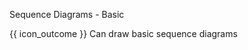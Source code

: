 <span id="title">Sequence Diagrams - Basic</span>

<span id="prereqs"></span>

<span id="outcomes">{{ icon_outcome }} Can draw basic sequence diagrams</span>

<div id="body">

<panel type="seamless" src="../../../uml/sequenceDiagrams/introduction/unit-inElsewhere-asFlat.md#main" boilerplate header="{{ icon_prereq }} UML {{ icon_embedding }} Sequence Diagrams → Introduction" alt="{{ icon_prereq }} UML/SequenceDiagrams" />

<panel type="seamless" src="../../../uml/sequenceDiagrams/basic/unit-inElsewhere-asFlat.md#main" boilerplate header="{{ icon_prereq }} UML {{ icon_embedding }} Sequence Diagrams → Basic Notation" alt="{{ icon_prereq }} UML/SD/Basic" />

<panel type="seamless" src="../../../uml/sequenceDiagrams/loops/unit-inElsewhere-asFlat.md#main" boilerplate header="{{ icon_prereq }} UML {{ icon_embedding }} Sequence Diagrams → Loops" alt="{{ icon_prereq }} UML/SD/Loops" />
<panel type="seamless" src="../../../uml/sequenceDiagrams/objectCreation/unit-inElsewhere-asFlat.md#main" boilerplate header="{{ icon_prereq }} UML {{ icon_embedding }} Sequence Diagrams → Object Creation" alt="{{ icon_prereq }} UML/SD/Creation" />

<panel type="seamless" src="../../../uml/sequenceDiagrams/minimalNotation/unit-inElsewhere-asFlat.md#main" boilerplate header="{{ icon_prereq }} UML {{ icon_embedding }} Sequence Diagrams → Minimal Notation" alt="{{ icon_prereq }} UML/SD/Minimal" />


</div>

<div id="extras">
  <include src="exercisesPanel.md" boilerplate />
</div>